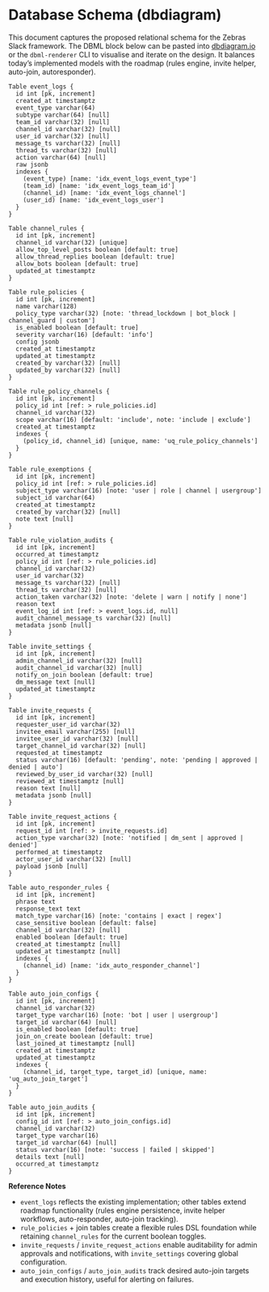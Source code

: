 # Database Schema (dbdiagram)

This document captures the proposed relational schema for the Zebras Slack framework. The DBML block below can be pasted into [dbdiagram.io](https://dbdiagram.io) or the `dbml-renderer` CLI to visualise and iterate on the design. It balances today’s implemented models with the roadmap (rules engine, invite helper, auto-join, autoresponder).

```dbml
Table event_logs {
  id int [pk, increment]
  created_at timestamptz
  event_type varchar(64)
  subtype varchar(64) [null]
  team_id varchar(32) [null]
  channel_id varchar(32) [null]
  user_id varchar(32) [null]
  message_ts varchar(32) [null]
  thread_ts varchar(32) [null]
  action varchar(64) [null]
  raw jsonb
  indexes {
    (event_type) [name: 'idx_event_logs_event_type']
    (team_id) [name: 'idx_event_logs_team_id']
    (channel_id) [name: 'idx_event_logs_channel']
    (user_id) [name: 'idx_event_logs_user']
  }
}

Table channel_rules {
  id int [pk, increment]
  channel_id varchar(32) [unique]
  allow_top_level_posts boolean [default: true]
  allow_thread_replies boolean [default: true]
  allow_bots boolean [default: true]
  updated_at timestamptz
}

Table rule_policies {
  id int [pk, increment]
  name varchar(128)
  policy_type varchar(32) [note: 'thread_lockdown | bot_block | channel_guard | custom']
  is_enabled boolean [default: true]
  severity varchar(16) [default: 'info']
  config jsonb
  created_at timestamptz
  updated_at timestamptz
  created_by varchar(32) [null]
  updated_by varchar(32) [null]
}

Table rule_policy_channels {
  id int [pk, increment]
  policy_id int [ref: > rule_policies.id]
  channel_id varchar(32)
  scope varchar(16) [default: 'include', note: 'include | exclude']
  created_at timestamptz
  indexes {
    (policy_id, channel_id) [unique, name: 'uq_rule_policy_channels']
  }
}

Table rule_exemptions {
  id int [pk, increment]
  policy_id int [ref: > rule_policies.id]
  subject_type varchar(16) [note: 'user | role | channel | usergroup']
  subject_id varchar(64)
  created_at timestamptz
  created_by varchar(32) [null]
  note text [null]
}

Table rule_violation_audits {
  id int [pk, increment]
  occurred_at timestamptz
  policy_id int [ref: > rule_policies.id]
  channel_id varchar(32)
  user_id varchar(32)
  message_ts varchar(32) [null]
  thread_ts varchar(32) [null]
  action_taken varchar(32) [note: 'delete | warn | notify | none']
  reason text
  event_log_id int [ref: > event_logs.id, null]
  audit_channel_message_ts varchar(32) [null]
  metadata jsonb [null]
}

Table invite_settings {
  id int [pk, increment]
  admin_channel_id varchar(32) [null]
  audit_channel_id varchar(32) [null]
  notify_on_join boolean [default: true]
  dm_message text [null]
  updated_at timestamptz
}

Table invite_requests {
  id int [pk, increment]
  requester_user_id varchar(32)
  invitee_email varchar(255) [null]
  invitee_user_id varchar(32) [null]
  target_channel_id varchar(32) [null]
  requested_at timestamptz
  status varchar(16) [default: 'pending', note: 'pending | approved | denied | auto']
  reviewed_by_user_id varchar(32) [null]
  reviewed_at timestamptz [null]
  reason text [null]
  metadata jsonb [null]
}

Table invite_request_actions {
  id int [pk, increment]
  request_id int [ref: > invite_requests.id]
  action_type varchar(32) [note: 'notified | dm_sent | approved | denied']
  performed_at timestamptz
  actor_user_id varchar(32) [null]
  payload jsonb [null]
}

Table auto_responder_rules {
  id int [pk, increment]
  phrase text
  response_text text
  match_type varchar(16) [note: 'contains | exact | regex']
  case_sensitive boolean [default: false]
  channel_id varchar(32) [null]
  enabled boolean [default: true]
  created_at timestamptz [null]
  updated_at timestamptz [null]
  indexes {
    (channel_id) [name: 'idx_auto_responder_channel']
  }
}

Table auto_join_configs {
  id int [pk, increment]
  channel_id varchar(32)
  target_type varchar(16) [note: 'bot | user | usergroup']
  target_id varchar(64) [null]
  is_enabled boolean [default: true]
  join_on_create boolean [default: true]
  last_joined_at timestamptz [null]
  created_at timestamptz
  updated_at timestamptz
  indexes {
    (channel_id, target_type, target_id) [unique, name: 'uq_auto_join_target']
  }
}

Table auto_join_audits {
  id int [pk, increment]
  config_id int [ref: > auto_join_configs.id]
  channel_id varchar(32)
  target_type varchar(16)
  target_id varchar(64) [null]
  status varchar(16) [note: 'success | failed | skipped']
  details text [null]
  occurred_at timestamptz
}
```

**Reference Notes**
- `event_logs` reflects the existing implementation; other tables extend roadmap functionality (rules engine persistence, invite helper workflows, auto-responder, auto-join tracking).
- `rule_policies` + join tables create a flexible rules DSL foundation while retaining `channel_rules` for the current boolean toggles.
- `invite_requests` / `invite_request_actions` enable auditability for admin approvals and notifications, with `invite_settings` covering global configuration.
- `auto_join_configs` / `auto_join_audits` track desired auto-join targets and execution history, useful for alerting on failures.
```
